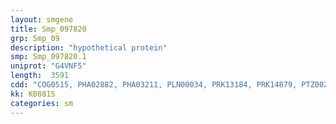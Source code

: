 ```yaml
---
layout: smgene
title: Smp_097820
grp: Smp_09
description: "hypothetical protein"
smp: Smp_097820.1
uniprot: "G4VNF5"
length:  3591
cdd: "COG0515, PHA02882, PHA03211, PLN00034, PRK13184, PRK14879, PTZ00266, TIGR03903, cd14017, cl21453, pfam00069, smart00220"
kk: K08815
categories: sm
---
```

